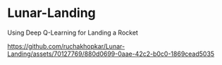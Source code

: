# Lunar-Landing
Using Deep Q-Learning for Landing a Rocket


https://github.com/ruchakhopkar/Lunar-Landing/assets/70127769/880d0699-0aae-42c2-b0c0-1869cead5035

